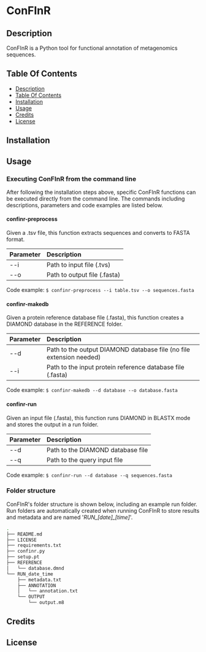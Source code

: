 # ConFInR

## Description
ConFInR is a Python tool for functional annotation of metagenomics sequences.

## Table Of Contents
* [Description](https://github.com/kjradem/ConFInR/blob/master/README.md#description)
* [Table Of Contents](https://github.com/kjradem/ConFInR/blob/master/README.md#table-of-contents)
* [Installation](https://github.com/kjradem/ConFInR/blob/master/README.md#installation)
* [Usage](https://github.com/kjradem/ConFInR/blob/master/README.md#usage)
* [Credits](https://github.com/kjradem/ConFInR/blob/master/README.md#credits)
* [License](https://github.com/kjradem/ConFInR/blob/master/LICENSE)

## Installation

## Usage



### Executing ConFInR from the command line
After following the installation steps above, specific ConFInR functions can be executed directly from the command line. The commands including descriptions, parameters and code examples are listed below.

#### confinr-preprocess
Given a .tsv file, this function extracts sequences and converts to FASTA format.

| Parameter | Description |
| :-------- | :---------- |
| --i       | Path to input file (.tvs)     |
| --o       | Path to output file (.fasta)  |

Code example: ```$ confinr-preprocess --i table.tsv --o sequences.fasta```


#### confinr-makedb
Given a protein reference database file (.fasta), this function creates a DIAMOND database in the REFERENCE folder. 

| Parameter | Description |
| :-------- | :---------- |
| --d       | Path to the output DIAMOND database file (no file extension needed) |
| --i       | Path to the input protein reference database file (.fasta)          |

Code example: ```$ confinr-makedb --d database --o database.fasta```


#### confinr-run
Given an input file (.fasta), this function runs DIAMOND in BLASTX mode and stores the output in a run folder.

| Parameter | Description |
| :-------- | :---------- |
| --d       | Path to the DIAMOND database file |
| --q       | Path to the query input file      |

Code example: ```$ confinr-run --d database --q sequences.fasta```


### Folder structure
ConFInR's folder structure is shown below, including an example run folder. Run folders are automatically created when running ConFInR to store results and metadata and are named '_RUN\_[date]\_[time]_'.
```bash
.
├── README.md
├── LICENSE
├── requirements.txt
├── confinr.py
├── setup.pt
├── REFERENCE
│   └── database.dmnd
└── RUN_date_time
    ├── metadata.txt
    ├── ANNOTATION
    │   └── annotation.txt
    └── OUTPUT
        └── output.m8
```

## Credits

## License
